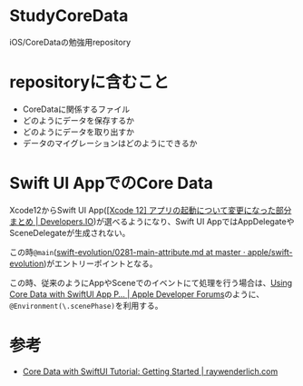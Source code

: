 # StudyCoreData
iOS/CoreDataの勉強用repository

# repositoryに含むこと
* CoreDataに関係するファイル
* どのようにデータを保存するか
* どのようにデータを取り出すか
* データのマイグレーションはどのようにできるか

# Swift UI AppでのCore Data
Xcode12からSwift UI App([[Xcode 12] アプリの起動について変更になった部分まとめ | Developers.IO](https://dev.classmethod.jp/articles/xcode12_change_appdelegate/))が選べるようになり、Swift UI AppではAppDelegateやSceneDelegateが生成されない。

この時`@main`([swift-evolution/0281-main-attribute.md at master · apple/swift-evolution](https://github.com/apple/swift-evolution/blob/master/proposals/0281-main-attribute.md))がエントリーポイントとなる。

この時、従来のようにAppやSceneでのイベントにて処理を行う場合は、[Using Core Data with SwiftUI App P… | Apple Developer Forums](https://developer.apple.com/forums/thread/650876)のように、`@Environment(\.scenePhase)`を利用する。

# 参考
* [Core Data with SwiftUI Tutorial: Getting Started | raywenderlich.com](https://www.raywenderlich.com/9335365-core-data-with-swiftui-tutorial-getting-started)
